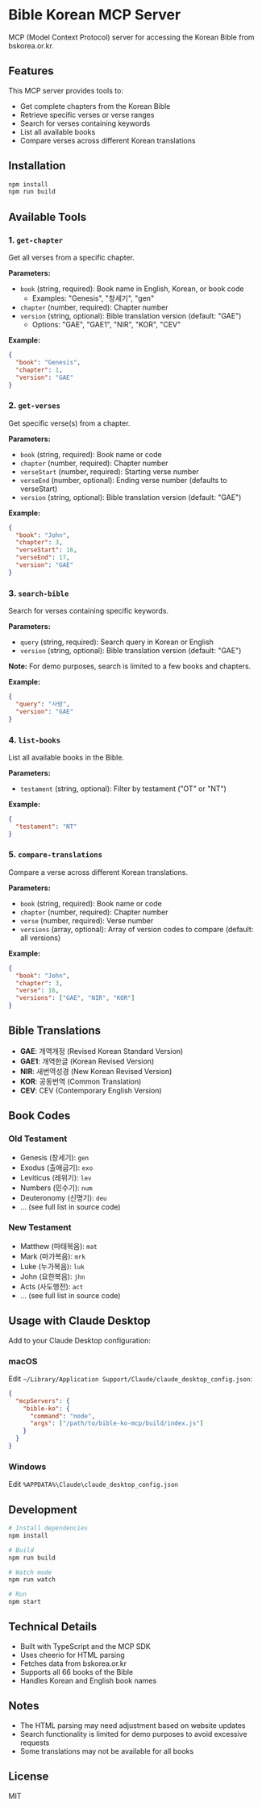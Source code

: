 # Bible Korean MCP Server

MCP (Model Context Protocol) server for accessing the Korean Bible from bskorea.or.kr.

## Features

This MCP server provides tools to:
- Get complete chapters from the Korean Bible
- Retrieve specific verses or verse ranges
- Search for verses containing keywords
- List all available books
- Compare verses across different Korean translations

## Installation

```bash
npm install
npm run build
```

## Available Tools

### 1. `get-chapter`
Get all verses from a specific chapter.

**Parameters:**
- `book` (string, required): Book name in English, Korean, or book code
  - Examples: "Genesis", "창세기", "gen"
- `chapter` (number, required): Chapter number
- `version` (string, optional): Bible translation version (default: "GAE")
  - Options: "GAE", "GAE1", "NIR", "KOR", "CEV"

**Example:**
```json
{
  "book": "Genesis",
  "chapter": 1,
  "version": "GAE"
}
```

### 2. `get-verses`
Get specific verse(s) from a chapter.

**Parameters:**
- `book` (string, required): Book name or code
- `chapter` (number, required): Chapter number
- `verseStart` (number, required): Starting verse number
- `verseEnd` (number, optional): Ending verse number (defaults to verseStart)
- `version` (string, optional): Bible translation version (default: "GAE")

**Example:**
```json
{
  "book": "John",
  "chapter": 3,
  "verseStart": 16,
  "verseEnd": 17,
  "version": "GAE"
}
```

### 3. `search-bible`
Search for verses containing specific keywords.

**Parameters:**
- `query` (string, required): Search query in Korean or English
- `version` (string, optional): Bible translation version (default: "GAE")

**Note:** For demo purposes, search is limited to a few books and chapters.

**Example:**
```json
{
  "query": "사랑",
  "version": "GAE"
}
```

### 4. `list-books`
List all available books in the Bible.

**Parameters:**
- `testament` (string, optional): Filter by testament ("OT" or "NT")

**Example:**
```json
{
  "testament": "NT"
}
```

### 5. `compare-translations`
Compare a verse across different Korean translations.

**Parameters:**
- `book` (string, required): Book name or code
- `chapter` (number, required): Chapter number
- `verse` (number, required): Verse number
- `versions` (array, optional): Array of version codes to compare (default: all versions)

**Example:**
```json
{
  "book": "John",
  "chapter": 3,
  "verse": 16,
  "versions": ["GAE", "NIR", "KOR"]
}
```

## Bible Translations

- **GAE**: 개역개정 (Revised Korean Standard Version)
- **GAE1**: 개역한글 (Korean Revised Version)
- **NIR**: 새번역성경 (New Korean Revised Version)
- **KOR**: 공동번역 (Common Translation)
- **CEV**: CEV (Contemporary English Version)

## Book Codes

### Old Testament
- Genesis (창세기): `gen`
- Exodus (출애굽기): `exo`
- Leviticus (레위기): `lev`
- Numbers (민수기): `num`
- Deuteronomy (신명기): `deu`
- ... (see full list in source code)

### New Testament
- Matthew (마태복음): `mat`
- Mark (마가복음): `mrk`
- Luke (누가복음): `luk`
- John (요한복음): `jhn`
- Acts (사도행전): `act`
- ... (see full list in source code)

## Usage with Claude Desktop

Add to your Claude Desktop configuration:

### macOS
Edit `~/Library/Application Support/Claude/claude_desktop_config.json`:

```json
{
  "mcpServers": {
    "bible-ko": {
      "command": "node",
      "args": ["/path/to/bible-ko-mcp/build/index.js"]
    }
  }
}
```

### Windows
Edit `%APPDATA%\Claude\claude_desktop_config.json`

## Development

```bash
# Install dependencies
npm install

# Build
npm run build

# Watch mode
npm run watch

# Run
npm start
```

## Technical Details

- Built with TypeScript and the MCP SDK
- Uses cheerio for HTML parsing
- Fetches data from bskorea.or.kr
- Supports all 66 books of the Bible
- Handles Korean and English book names

## Notes

- The HTML parsing may need adjustment based on website updates
- Search functionality is limited for demo purposes to avoid excessive requests
- Some translations may not be available for all books

## License

MIT
